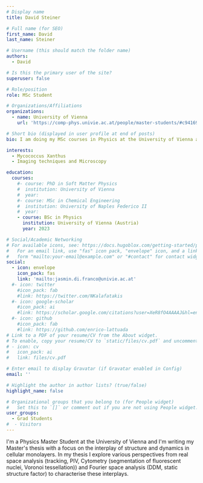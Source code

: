 ```yaml
---
# Display name
title: David Steiner 

# Full name (for SEO)
first_name: David 
last_name: Steiner

# Username (this should match the folder name)
authors:
  - David

# Is this the primary user of the site?
superuser: false

# Role/position
role: MSc Student

# Organizations/Affiliations
organizations:
  - name: University of Vienna
    url: 'https://comp-phys.univie.ac.at/people/master-students/#c941698'

# Short bio (displayed in user profile at end of posts)
bio: I am doing my MSc courses in Physics at the University of Vienna and currently working on Myxococcus Xanthus cultures as an internship alongside my classes. With that, I focus on motility and interesting properties of the bacteria like predation and fruiting body formation. Currently, we are working on developing ways to best image the samples to then analyse them and quantify the results.

interests:
  - Mycococcus Xanthus
  - Imaging techniques and Microscopy 

education:
  courses:
    #- course: PhD in Soft Matter Physics
    #  institution: University of Vienna
    #  year: 
    #- course: MSc in Chemical Engineering
    #  institution: University of Naples Federico II
    #  year: 
    - course: BSc in Physics 
      institution: University of Vienna (Austria)
      year: 2023

# Social/Academic Networking
# For available icons, see: https://docs.hugoblox.com/getting-started/page-builder/#icons
#   For an email link, use "fas" icon pack, "envelope" icon, and a link in the
#   form "mailto:your-email@example.com" or "#contact" for contact widget.
social:
  - icon: envelope
    icon_pack: fas
    link: 'mailto:jasmin.di.franco@univie.ac.at'
  #- icon: twitter
    #icon_pack: fab
    #link: https://twitter.com/NKalafatakis
  #- icon: google-scholar
    #icon_pack: ai
    #link: https://scholar.google.com/citations?user=XeR8fO4AAAAJ&hl=en&oi=ao
  #- icon: github
    #icon_pack: fab
    #link: https://github.com/enrico-lattuada
# Link to a PDF of your resume/CV from the About widget.
# To enable, copy your resume/CV to `static/files/cv.pdf` and uncomment the lines below.
# - icon: cv
#   icon_pack: ai
#   link: files/cv.pdf

# Enter email to display Gravatar (if Gravatar enabled in Config)
email: ''

# Highlight the author in author lists? (true/false)
highlight_name: false

# Organizational groups that you belong to (for People widget)
#   Set this to `[]` or comment out if you are not using People widget.
user_groups:
  - Grad Students
#  - Visitors
---
```


I'm a Physics Master Student at the University of Vienna and I'm writing my Master's thesis with a focus on the interplay of structure and dynamics in cellular monolayers. In my thesis I explore various perspectives from real space analysis (tracking, PIV, Cytometry (segmentation  of fluorescent nuclei, Voronoi tessellation)) and Fourier space analysis (DDM, static structure factor) to characterise these interplays.
